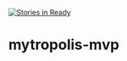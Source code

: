 [![Stories in Ready](https://badge.waffle.io/smnaqvi89/mytropolis-mvp.png?label=ready&title=Ready)](https://waffle.io/smnaqvi89/mytropolis-mvp)
# mytropolis-mvp